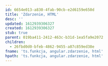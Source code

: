 ```yaml
---
id: 6654e013-a830-4fab-90cb-e2d6159e650d
title: 'Zdarzenie, HTML'
desc: ''
updated: 1612939306327
created: 1612939306327
stub: true
parent: 019ba411-2412-463c-b31d-1ea5fa9e2072
children:
  - 26fbd0d0-bfeb-4862-9455-a87c859ed38e
fname: 'ts.funkcja, angular.zdarzenie, html'
hpath: 'ts.funkcja, angular.zdarzenie, html'
---
```




